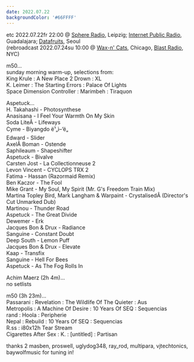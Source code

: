 ```yaml
---
date: 2022.07.22
backgroundColor: '#66FFFF'
---
```


etc 2022.07.22fr 22:00 @ [Sphere Radio](http://www.sphere-radio.net/), Leipzig; [Internet Public Radio](http://www.internetpublicradio.live/), Guadalajara; [Datafruits](http://www.datafruits.fm/), Seoul  
(rebroadcast 2022.07.24su 10:00 @ [Wax-n' Cats](http://www.twitch.tv/waxncats), Chicago, [Blast Radio](https://blastradio.com/kimochisound), NYC)  

m50...  
sunday morning warm-up, selections from:  
King Krule : A New Place 2 Drown : XL  
K. Leimer : The Starting Errors : Palace Of Lights  
Space Dimension Controller : Marimbeh : Tiraquon  

Aspetuck...  
H. Takahashi - Photosynthese  
Anasisana - I Feel Your Warmth On My Skin  
Soda LiteÂ - Lifeways  
Cyme - Biyangdo ë¹„ì–‘ë„  
Edward - Slider  
AxelÂ Boman - Ostende  
Saphileaum - Shapeshifter  
Aspetuck - Bivalve  
Carsten Jost - La Collectionneuse 2  
Levon Vincent - CYCLOPS TRX 2  
Fatima - Hassan (Razormaid Remix)  
Ben Kaczor - The Fool  
Mike Grant - My Soul, My Spirit (Mr. G's Freedom Train Mix)  
Martina Topley Bird, Mark Langham & Warpaint - CrystalisedÂ (Director's Cut Unmarked Dub)  
Martinou - Thunder Road  
Aspetuck - The Great Divide  
Dewemer - Erk  
Jacques Bon & Drux - Radiance  
Sanguine - Constant Doubt  
Deep South - Lemon Puff  
Jacques Bon & Drux - Elevate  
Kaap - Transfix  
Sanguine - Hell For Bees  
Aspetuck - As The Fog Rolls In  

Achim Maerz (2h 4m)...  
no setlists  

m50 (3h 23m)...  
Passarani : Revelation : The Wildlife Of The Quieter : Aus  
Metropolis : A Machine Of Desire : 10 Years Of SEQ : Sequencias  
rand : Hoola : Peripherie  
Nepal : Rebuild : 10 Years Of SEQ : Sequencias  
R.ss : i80x12h Tear Stream  
Cigarettes After Sex : K. : \[untitled\] : Partisan  

thanks 2 masben, proswell, uglydog348, ray\_rod, multipara, vjtechtonics, baywolfmusic for tuning in!